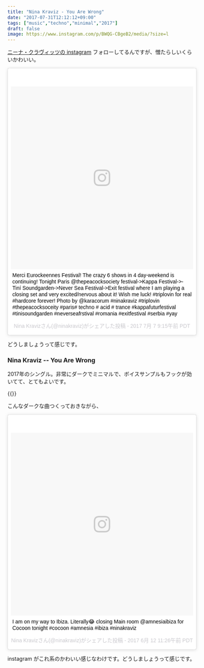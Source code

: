 ```yaml
---
title: "Nina Kraviz - You Are Wrong"
date: "2017-07-31T12:12:12+09:00"
tags: ["music","techno","minimal","2017"]
draft: false
image: https://www.instagram.com/p/BWQG-CBgeB2/media/?size=l
---
```


[ニーナ・クラヴィッツの instagram](https://www.instagram.com/ninakraviz/) フォローしてるんですが、憎たらしいくらいかわいい。

<blockquote class="instagram-media" data-instgrm-captioned data-instgrm-version="7" style=" background:#FFF; border:0; border-radius:3px; box-shadow:0 0 1px 0 rgba(0,0,0,0.5),0 1px 10px 0 rgba(0,0,0,0.15); margin: 1px; max-width:658px; padding:0; width:99.375%; width:-webkit-calc(100% - 2px); width:calc(100% - 2px);"><div style="padding:8px;"> <div style=" background:#F8F8F8; line-height:0; margin-top:40px; padding:50.0% 0; text-align:center; width:100%;"> <div style=" background:url(data:image/png;base64,iVBORw0KGgoAAAANSUhEUgAAACwAAAAsCAMAAAApWqozAAAABGdBTUEAALGPC/xhBQAAAAFzUkdCAK7OHOkAAAAMUExURczMzPf399fX1+bm5mzY9AMAAADiSURBVDjLvZXbEsMgCES5/P8/t9FuRVCRmU73JWlzosgSIIZURCjo/ad+EQJJB4Hv8BFt+IDpQoCx1wjOSBFhh2XssxEIYn3ulI/6MNReE07UIWJEv8UEOWDS88LY97kqyTliJKKtuYBbruAyVh5wOHiXmpi5we58Ek028czwyuQdLKPG1Bkb4NnM+VeAnfHqn1k4+GPT6uGQcvu2h2OVuIf/gWUFyy8OWEpdyZSa3aVCqpVoVvzZZ2VTnn2wU8qzVjDDetO90GSy9mVLqtgYSy231MxrY6I2gGqjrTY0L8fxCxfCBbhWrsYYAAAAAElFTkSuQmCC); display:block; height:44px; margin:0 auto -44px; position:relative; top:-22px; width:44px;"></div></div> <p style=" margin:8px 0 0 0; padding:0 4px;"> <a href="https://www.instagram.com/p/BWQG-CBgeB2/" style=" color:#000; font-family:Arial,sans-serif; font-size:14px; font-style:normal; font-weight:normal; line-height:17px; text-decoration:none; word-wrap:break-word;" target="_blank">Merci Eurockeennes Festival! The crazy 6 shows in 4 day-weekend is continuing! Tonight Paris @thepeacocksociety festival-&gt;Kappa Festival-&gt;-Tiní Soundgarden-&gt;Never Sea Festival-&gt;Exit festival where I am playing a closing set and very excited/nervous about it! Wish me luck! #triplovin for real #hardcore forever! Photo by @karacorum #ninakraviz #triplovin #thepeacocksoceity #paris# techno # acid # trance #kappafuturfestival #tinisoundgarden #neverseafrstival #romania #exitfestival #serbia #yay</a></p> <p style=" color:#c9c8cd; font-family:Arial,sans-serif; font-size:14px; line-height:17px; margin-bottom:0; margin-top:8px; overflow:hidden; padding:8px 0 7px; text-align:center; text-overflow:ellipsis; white-space:nowrap;">Nina Kravizさん(@ninakraviz)がシェアした投稿 - <time style=" font-family:Arial,sans-serif; font-size:14px; line-height:17px;" datetime="2017-07-07T16:15:40+00:00">2017 7月 7 9:15午前 PDT</time></p></div></blockquote> <script async defer src="//platform.instagram.com/en_US/embeds.js"></script>

どうしましょうって感じです。

### Nina Kraviz -- You Are Wrong

2017年のシングル。非常にダークでミニマルで、ボイスサンプルもフックが効いてて、とてもよいです。

{{<youtube FkjrhYXOODI>}}

こんなダークな曲つくっておきながら、

<blockquote class="instagram-media" data-instgrm-captioned data-instgrm-version="7" style=" background:#FFF; border:0; border-radius:3px; box-shadow:0 0 1px 0 rgba(0,0,0,0.5),0 1px 10px 0 rgba(0,0,0,0.15); margin: 1px; max-width:658px; padding:0; width:99.375%; width:-webkit-calc(100% - 2px); width:calc(100% - 2px);"><div style="padding:8px;"> <div style=" background:#F8F8F8; line-height:0; margin-top:40px; padding:50.0% 0; text-align:center; width:100%;"> <div style=" background:url(data:image/png;base64,iVBORw0KGgoAAAANSUhEUgAAACwAAAAsCAMAAAApWqozAAAABGdBTUEAALGPC/xhBQAAAAFzUkdCAK7OHOkAAAAMUExURczMzPf399fX1+bm5mzY9AMAAADiSURBVDjLvZXbEsMgCES5/P8/t9FuRVCRmU73JWlzosgSIIZURCjo/ad+EQJJB4Hv8BFt+IDpQoCx1wjOSBFhh2XssxEIYn3ulI/6MNReE07UIWJEv8UEOWDS88LY97kqyTliJKKtuYBbruAyVh5wOHiXmpi5we58Ek028czwyuQdLKPG1Bkb4NnM+VeAnfHqn1k4+GPT6uGQcvu2h2OVuIf/gWUFyy8OWEpdyZSa3aVCqpVoVvzZZ2VTnn2wU8qzVjDDetO90GSy9mVLqtgYSy231MxrY6I2gGqjrTY0L8fxCxfCBbhWrsYYAAAAAElFTkSuQmCC); display:block; height:44px; margin:0 auto -44px; position:relative; top:-22px; width:44px;"></div></div> <p style=" margin:8px 0 0 0; padding:0 4px;"> <a href="https://www.instagram.com/p/BVP-GKeAYxS/" style=" color:#000; font-family:Arial,sans-serif; font-size:14px; font-style:normal; font-weight:normal; line-height:17px; text-decoration:none; word-wrap:break-word;" target="_blank">I am on my way to Ibiza. Literally😂 closing Main room @amnesiaibiza for Cocoon tonight #cocoon #amnesia #ibiza #ninakraviz</a></p> <p style=" color:#c9c8cd; font-family:Arial,sans-serif; font-size:14px; line-height:17px; margin-bottom:0; margin-top:8px; overflow:hidden; padding:8px 0 7px; text-align:center; text-overflow:ellipsis; white-space:nowrap;">Nina Kravizさん(@ninakraviz)がシェアした投稿 - <time style=" font-family:Arial,sans-serif; font-size:14px; line-height:17px;" datetime="2017-06-12T18:26:44+00:00">2017 6月 12 11:26午前 PDT</time></p></div></blockquote> <script async defer src="//platform.instagram.com/en_US/embeds.js"></script>

instagram がこれ系のかわいい感じなわけです。どうしましょうって感じです。
